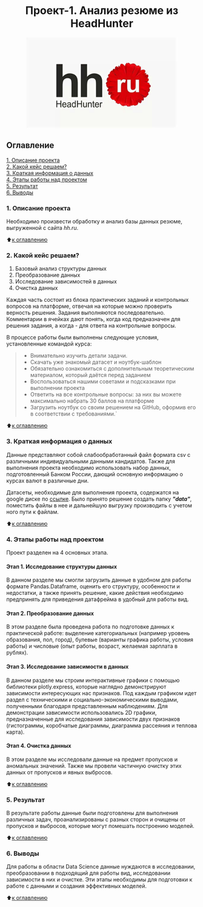 # <center> Проект-1. Анализ резюме из HeadHunter

<center> <img src = https://raw.githubusercontent.com/AndreyRysistov/DatasetsForPandas/main/hh%20label.jpg alt="drawing" style="width:400px;"> </center>

## Оглавление  
[1. Описание проекта](https://github.com/SudarickovIlya/SF_DS_Ilya/blob/main/Completed/HW-01/README.md#%D0%BE%D0%BF%D0%B8%D1%81%D0%B0%D0%BD%D0%B8%D0%B5-%D0%BF%D1%80%D0%BE%D0%B5%D0%BA%D1%82%D0%B0)  
[2. Какой кейс решаем?](https://github.com/SudarickovIlya/SF_DS_Ilya/tree/main/HW-01#%D0%BA%D0%B0%D0%BA%D0%BE%D0%B9-%D0%BA%D0%B5%D0%B9%D1%81-%D1%80%D0%B5%D1%88%D0%B0%D0%B5%D0%BC)  
[3. Краткая информация о данных](https://github.com/SudarickovIlya/SF_DS_Ilya/tree/main/HW-01#%D0%BA%D1%80%D0%B0%D1%82%D0%BA%D0%B0%D1%8F-%D0%B8%D0%BD%D1%84%D0%BE%D1%80%D0%BC%D0%B0%D1%86%D0%B8%D1%8F-%D0%BE-%D0%B4%D0%B0%D0%BD%D0%BD%D1%8B%D1%85)  
[4. Этапы работы над проектом](https://github.com/SudarickovIlya/SF_DS_Ilya/tree/main/HW-01#%D1%8D%D1%82%D0%B0%D0%BF%D1%8B-%D1%80%D0%B0%D0%B1%D0%BE%D1%82%D1%8B-%D0%BD%D0%B0%D0%B4-%D0%BF%D1%80%D0%BE%D0%B5%D0%BA%D1%82%D0%BE%D0%BC)  
[5. Результат](https://github.com/SudarickovIlya/SF_DS_Ilya/tree/main/HW-01#%D1%8D%D1%82%D0%B0%D0%BF%D1%8B-%D1%80%D0%B0%D0%B1%D0%BE%D1%82%D1%8B-%D0%BD%D0%B0%D0%B4-%D0%BF%D1%80%D0%BE%D0%B5%D0%BA%D1%82%D0%BE%D0%BC)    
[6. Выводы](https://github.com/SudarickovIlya/SF_DS_Ilya/blob/main/Completed/HW-01/README.md#%D0%BE%D0%BF%D0%B8%D1%81%D0%B0%D0%BD%D0%B8%D0%B5-%D0%BF%D1%80%D0%BE%D0%B5%D0%BA%D1%82%D0%B0) 

### 1. Описание проекта    
Необходимо произвести обработку и анализ базы данных резюме, выгруженной с сайта *hh.ru*.

:arrow_up:[к оглавлению](https://github.com/SudarickovIlya/SF_DS_Ilya/tree/main/HW-01#%D0%BE%D0%B3%D0%BB%D0%B0%D0%B2%D0%BB%D0%B5%D0%BD%D0%B8%D0%B5)


### 2. Какой кейс решаем?    
1. Базовый анализ структуры данных
2. Преобразование данных
3. Исследование зависимостей в данных
4. Очистка данных

Каждая часть состоит из блока практических заданий и контрольных вопросов на платформе, отвечая на которые можно проверить верность решения. Задания выполняются последовательно. Комментарии в ячейках дают понять, когда код предназначен для решения задания, а когда - для ответа на контрольные вопросы.

В процессе работы были выполнены следующие условия, установленные командой курса:
>* Внимательно изучить детали задачи.
>* Скачать уже знакомый датасет и ноутбук-шаблон
>* Обязательно ознакомиться с дополнительным теоретическим материалом, который даётся перед заданием
>* Воспользоваться нашими советами и подсказками при выполнении проекта
>* Ответить на все контрольные вопросы: за них вы можете максимально набрать 30 баллов на платформе
>* Загрузить ноутбук со своим решением на GitHub, оформив его в соответствии с требованиями.`

:arrow_up:[к оглавлению](https://github.com/SudarickovIlya/SF_DS_Ilya/tree/main/HW-01#%D0%BE%D0%B3%D0%BB%D0%B0%D0%B2%D0%BB%D0%B5%D0%BD%D0%B8%D0%B5)

### 3. Краткая информация о данных
Данные представляют собой слабообработанный файл формата csv с различными индивидуальными данными кандидатов. 
Также для выполнения проекта необходимо использовать набор данных, подготовленный Банком России, дающий основную информацию о курсах валют в различные дни.

Датасеты, необходимые для выполнения проекта, содержатся на google диске по [ссылке](https://drive.google.com/drive/folders/1LD9_G3tfzdMQ2CoHtB7RnyW9EGmUmxJE?hl=ru). Было принято решение создать папку ***"data"***, поместить файлы в нее и дальнейшую выгрузку производить с учетом ного пути к файлам.
  
:arrow_up:[к оглавлению](https://github.com/SudarickovIlya/SF_DS_Ilya/tree/main/HW-01#%D0%BE%D0%B3%D0%BB%D0%B0%D0%B2%D0%BB%D0%B5%D0%BD%D0%B8%D0%B5)


### 4. Этапы работы над проектом  
Проект разделен на 4 основных этапа.

#### Этап 1. Исследование структуры данных
В данном разделе мы смогли загрузить данные в удобном для работы формате Pandas.Dataframe, оценить его структуру, особенности и недостатки, а также принять решение, какие действия необходимо предпринять для приведения датафрейма в удобный для работы вид.

#### Этап 2. Преобразование данных
В этом разделе была проведена работа по подготовке данных к практической работе: выделение категориальных (например уровень образования, пол, город), булевые (варианты графика работы, условия работы) и числовые (опыт работы, возраст, желаемая зарплата в рублях).

#### Этап 3. Исследование зависимости в данных
В данном разделе мы строим интерактивные графики с помощью библиотеки plotly.express, которые наглядно демонстрируют зависимости интересующих нас признаков. Под каждым графиком идет раздел с техническими и социально-экономическими выводами, полученными благодаря представленным наблюдениям. Для демонстрации зависимости использовались 2D графики, предназначенные для исследования зависимости двух признаков (гистограммы, коробчатые диаграммы, диаграмма рассеяния и теплова карта).

#### Этап 4. Очистка данных
В этом разделе мы исследовали данные на предмет пропусков и аномальных значений. Также мы провели частичную очистку этих данных от пропусков и явных выбросов.

:arrow_up:[к оглавлению](https://github.com/SudarickovIlya/SF_DS_Ilya/tree/main/HW-01#%D0%BE%D0%B3%D0%BB%D0%B0%D0%B2%D0%BB%D0%B5%D0%BD%D0%B8%D0%B5)


### 5. Результат 
В результате работы данные были подготовлены для выполнения различных задач, проанализированы с разных сторон и очищены от пропусков и выбросов, которые могут помешать построению моделей.

:arrow_up:[к оглавлению](https://github.com/SudarickovIlya/SF_DS_Ilya/tree/main/HW-01#%D0%BE%D0%B3%D0%BB%D0%B0%D0%B2%D0%BB%D0%B5%D0%BD%D0%B8%D0%B5)


### 6. Выводы
Для работы в области Data Science данные нуждаются в исследовании, преобразовании в подходящий для работы вид, исследовании зависимости в них и очистке. Эти этапы необходимы для подготовки к работе с данными и создания эффективных моделей.

:arrow_up:[к оглавлению](https://github.com/SudarickovIlya/SF_DS_Ilya/tree/main/HW-01#%D0%BE%D0%B3%D0%BB%D0%B0%D0%B2%D0%BB%D0%B5%D0%BD%D0%B8%D0%B5)